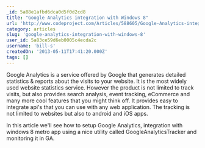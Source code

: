 ```yaml
---
_id: 5a88e1afbd6dca0d5f0d2cd8
title: "Google Analytics integration with Windows 8"
url: 'http://www.codeproject.com/Articles/588605/Google-Analytics-integration-with-Windows-8'
category: articles
slug: 'google-analytics-integration-with-windows-8'
user_id: 5a83ce59d6eb0005c4ecda2c
username: 'bill-s'
createdOn: '2013-05-11T17:41:20.000Z'
tags: []
---
```


Google Analytics is a service offered by Google that generates detailed statistics &amp; reports about the visits to your website. It is the most widely used website statistics service. However the product is not limited to track visits, but also provides search analysis, event tracking, eCommerce and many more cool features that you might think off. It provides easy to integrate api's that you can use with any web application. The tracking is not limited to websites but also to android and iOS apps.

In this article we'll see how to setup Google Analytics, integration with windows 8 metro app using a nice utility called GoogleAnalyticsTracker and monitoring it in GA.
